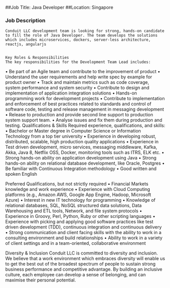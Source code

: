 ##Job Title:            Java Developer
##Location:             Singapore
			
		
### Job Description 
	Conduit LLC development team is looking for strong, hands-on candidate to fill the role of Java Developer. The team develops the solutions which includes microservices, dockers, server-less architecture, reactjs, angularjs


	Key Roles & Responsibilities 
	The key responsibilities for the Development Team Lead includes:
•	Be part of an Agile team and contribute to the improvement of product
•	Understand the user requirements and help write spec by example for product owner
•	Track and maintain metrics such as code coverage, system performance and system security
•	Contribute to design and implementation of application integration solutions
•	Hands-on programming work for development projects
•	Contribute to implementation and enforcement of best practices related to standards and control of software code, testing and release management in messaging development
•	Release to production and provide second line support to production system support team.
•	Analyse issues and fix them during production and testing.
	Qualifications & Skills 
	Required experience, qualifications, and skills:
•	Bachelor or Master degree in Computer Science or Information Technology from a top tier university
•	Experience in developing robust, distributed, scalable, high production quality applications
•	Experience in Test driven development, micro services, messaging middleware, Kafka, Akka, Java 8, Netflix OSS, Docker, monitoring tools such as ITRS, ELK etc.
•	Strong hands-on ability on application development using Java
•	Strong hands-on ability on relational database development, like Oracle, Postgres
•	Be familiar with Continuous Integration methodology 
•	Good written and spoken English

Preferred Qualifications, but not strictly required
•	Financial Markets knowledge and work experience
•	Experience with Cloud Computing platforms (e.g., Amazon AWS, Google App Engine, Hadoop, Microsoft Azure)
•	Interest in new IT technology for programming
•	Knowledge of relational databases, SQL, NoSQL structured data solutions, Data Warehousing and ETL tools, Network, and file system protocols
•	Experience in Groovy, Perl, Python, Ruby or other scripting languages
•	Experience with picking and applying good software practices like test driven development (TDD), continuous integration and continuous delivery
•	Strong communication and client facing skills with the ability to work in a consulting environment and build relationships
•	Ability to work in a variety of client settings and in a team-oriented, collaborative environment

Diversity & Inclusion
Conduit LLC is committed to diversity and inclusion. We believe that a work environment which embraces diversity will enable us to get the best out of the broadest spectrum of people to sustain strong business performance and competitive advantage. By building an inclusive culture, each employee can develop a sense of belonging, and can maximise their personal potential.
	
	

